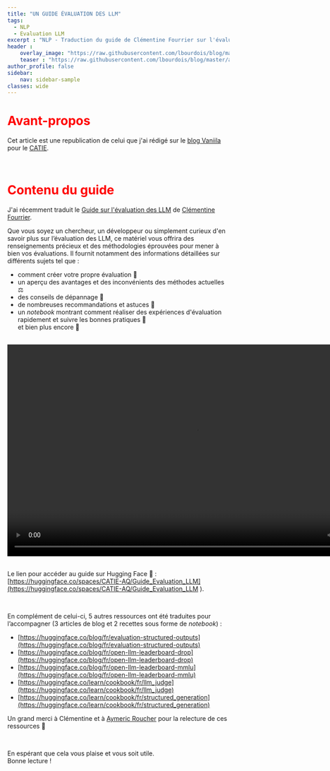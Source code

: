 ```yaml
---
title: "UN GUIDE ÉVALUATION DES LLM"
tags:
  - NLP
  - Evaluation LLM
excerpt : "NLP - Traduction du guide de Clémentine Fourrier sur l'évaluation des LLM"
header :
    overlay_image: "https://raw.githubusercontent.com/lbourdois/blog/master/assets/images/NLP_radom_blog.png"
    teaser : "https://raw.githubusercontent.com/lbourdois/blog/master/assets/images/guide_eval_LLM/teaser_guide_eval_LLM.png"
author_profile: false
sidebar:
    nav: sidebar-sample
classes: wide
---
```


# <span style="color: #FF0000"> **Avant-propos** </span>
Cet article est une republication de celui que j'ai rédigé sur le [blog Vaniila](https://blog.vaniila.ai/Guide_eval_LLM/) pour le [CATIE](https://www.catie.fr/).  

<br>

# <span style="color: #FF0000"> **Contenu du guide** </span>

J'ai récemment traduit le [Guide sur l'évaluation des LLM](https://github.com/huggingface/evaluation-guidebook/tree/main) de [Clémentine Fourrier](https://huggingface.co/clefourrier).

Que vous soyez un chercheur, un développeur ou simplement curieux d'en savoir plus sur l’évaluation des LLM, ce matériel vous offrira des renseignements précieux et des méthodologies éprouvées pour mener à bien vos évaluations.
Il fournit notamment des informations détaillées sur différents sujets tel que :
- comment créer votre propre évaluation 🧪
- un aperçu des avantages et des inconvénients des méthodes actuelles ⚖️
- des conseils de dépannage 🔧
- de nombreuses recommandations et astuces 👻
- un *notebook* montrant comment réaliser des expériences d'évaluation rapidement et suivre les bonnes pratiques 📓  
et bien plus encore 🎉

<br>
<center>
<video src="https://raw.githubusercontent.com/lbourdois/blog/master/assets/images/guide_eval_LLM/Guilde-evaluation-LLM.webm" width="854" height="480" controls></video>
</center>
<br>

Le lien pour accéder au guide sur Hugging Face 🤗 : [https://huggingface.co/spaces/CATIE-AQ/Guide_Evaluation_LLM](https://huggingface.co/spaces/CATIE-AQ/Guide_Evaluation_LLM ).

<br>

En complément de celui-ci, 5 autres ressources ont été traduites pour l’accompagner (3 articles de blog et 2 recettes sous forme de *notebook*) :
-	[https://huggingface.co/blog/fr/evaluation-structured-outputs](https://huggingface.co/blog/fr/evaluation-structured-outputs)
-	[https://huggingface.co/blog/fr/open-llm-leaderboard-drop](https://huggingface.co/blog/fr/open-llm-leaderboard-drop)
-	[https://huggingface.co/blog/fr/open-llm-leaderboard-mmlu](https://huggingface.co/blog/fr/open-llm-leaderboard-mmlu)
-	[https://huggingface.co/learn/cookbook/fr/llm_judge](https://huggingface.co/learn/cookbook/fr/llm_judge)
-	[https://huggingface.co/learn/cookbook/fr/structured_generation](https://huggingface.co/learn/cookbook/fr/structured_generation) 

Un grand merci à Clémentine et à [Aymeric Roucher](https://huggingface.co/m-ric) pour la relecture de ces ressources 🤗

<br>

En espérant que cela vous plaise et vous soit utile.  
Bonne lecture !
